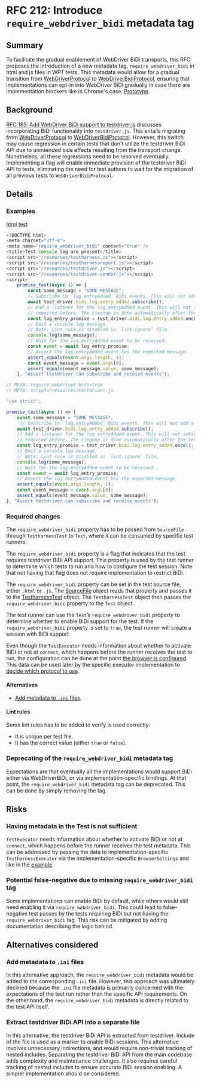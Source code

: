 # RFC 212: Introduce `require_webdriver_bidi` metadata tag

## Summary

To facilitate the gradual enablement of WebDriver BiDi transports, this RFC proposes the introduction of a new metadata tag, `require_webdriver_bidi` in html and js files in WPT tests. This metadata would allow for a gradual transition from [WebDriverProtocol](https://github.com/web-platform-tests/wpt/blob/9c76757f5332678f9952f6ccb3824f62d30eca1f/tools/wptrunner/wptrunner/executors/executorwebdriver.py#L644) to [WebDriverBidiProtocol](https://github.com/web-platform-tests/wpt/blob/9c76757f5332678f9952f6ccb3824f62d30eca1f/tools/wptrunner/wptrunner/executors/executorwebdriver.py#L736), ensuring that implementations can opt-in into WebDriver BiDi gradually in case there are implementation blockers like in Chrome's case. [Prototype](https://github.com/web-platform-tests/wpt/pull/48622).

## Background

[RFC 185: Add WebDriver BiDi support to testdriver.js](https://github.com/web-platform-tests/rfcs/blob/master/rfcs/testdriver_bidi.md) discusses incorporating BiDi functionality into `testdriver.js`. This entails migrating from [WebDriverProtocol](https://github.com/web-platform-tests/wpt/blob/9c76757f5332678f9952f6ccb3824f62d30eca1f/tools/wptrunner/wptrunner/executors/executorwebdriver.py#L644) to [WebDriverBidiProtocol](https://github.com/web-platform-tests/wpt/blob/9c76757f5332678f9952f6ccb3824f62d30eca1f/tools/wptrunner/wptrunner/executors/executorwebdriver.py#L736). However, this switch may cause regression in certain tests that don't utilize the testdriver BiDi API due to unintended side effects resulting from the transport change. Nonetheless, all these regressions need to be resolved eventually. Implementing a flag will enable immediate provision of the testdriver BiDi API to tests, eliminating the need for test authors to wait for the migration of all previous tests to `WebDriverBidiProtocol`.

## Details

### Examples

[html test](https://github.com/web-platform-tests/wpt/blob/9395d384f5c69a9a3a7fc4de04249f77500b2d3f/infrastructure/webdriver/bidi/subscription.html#L3)
```javascript
<!DOCTYPE html>
<meta charset="utf-8">
<meta name="require_webdriver_bidi" content="true" />
<title>Test console log are present</title>
<script src="/resources/testharness.js"></script>
<script src="/resources/testharnessreport.js"></script>
<script src="/resources/testdriver.js"></script>
<script src="/resources/testdriver-vendor.js"></script>
<script>
    promise_test(async () => {
        const some_message = "SOME MESSAGE";
        // Subscribe to `log.entryAdded` BiDi events. This will not add a listener to the page.
        await test_driver.bidi.log.entry_added.subscribe();
        // Add a listener for the log.entryAdded event. This will not subscribe to the event, so the subscription is
        // required before. The cleanup is done automatically after the test is finished.
        const log_entry_promise = test_driver.bidi.log.entry_added.once();
        // Emit a console.log message.
        // Note: Lint rule is disabled in `lint.ignore` file.
        console.log(some_message);
        // Wait for the log.entryAdded event to be received.
        const event = await log_entry_promise;
        // Assert the log.entryAdded event has the expected message.
        assert_equals(event.args.length, 1);
        const event_message = event.args[0];
        assert_equals(event_message.value, some_message);
    }, "Assert testdriver can subscribe and receive events");
```

```javascript
// META: require_webdriver_bidi=true
// META: script=/resources/testdriver.js

'use strict';

promise_test(async () => {
    const some_message = "SOME MESSAGE";
     // Subscribe to `log.entryAdded` BiDi events. This will not add a listener to the page.
    await test_driver.bidi.log.entry_added.subscribe();
    // Add a listener for the log.entryAdded event. This will not subscribe to the event, so the subscription is
    // required before. The cleanup is done automatically after the test is finished.
    const log_entry_promise = test_driver.bidi.log.entry_added.once();
    // Emit a console.log message.
    // Note: Lint rule is disabled in `lint.ignore` file.
    console.log(some_message);
    // Wait for the log.entryAdded event to be received.
    const event = await log_entry_promise;
    // Assert the log.entryAdded event has the expected message.
    assert_equals(event.args.length, 1);
    const event_message = event.args[0];
    assert_equals(event_message.value, some_message);
}, "Assert testdriver can subscribe and receive events");
```

### Required changes

The `require_webdriver_bidi` property has to be passed from `SourceFile` through `TestharnessTest` to `Test`, where it can be consumed by specific test runners.

The `require_webdriver_bidi` property is a flag that indicates that the test requires testdriver BiDi API support. This property is used by the test runner to determine which tests to run and how to configure the test session. Note that not having that flag does not require implementation to restrict BiDi.

The `require_webdriver_bidi` property can be set in the test source file, either `.html` or `.js`. The [SourceFile](https://github.com/web-platform-tests/wpt/blob/9395d384f5c69a9a3a7fc4de04249f77500b2d3f/tools/manifest/sourcefile.py#L503) object reads that property and passes it to the [TestharnessTest](https://github.com/web-platform-tests/wpt/blob/9395d384f5c69a9a3a7fc4de04249f77500b2d3f/tools/manifest/item.py#L169) object. The `TestharnessTest` object then passes the `require_webdriver_bidi` property to the `Test` object.

The test runner can use the `Test`’s `require_webdriver_bidi` property to determine whether to enable BiDi support for the test. If the `require_webdriver_bidi` property is set to `true`, the test runner will create a session with BiDi support.

Even though the `TestExecutor` needs information about whether to activate BiDi or not at `connect`, which happens before the runner receives the test to run, the configuration can be done at the point [the browser is configured](https://github.com/web-platform-tests/wpt/pull/48618/files#diff-0df24b5b583c460182e687f7dc7a6a79dd2cd3389bc4a96f48483f60fceb51f7R272). This data can be used later by the specific executor implementation to [decide which protocol to use](https://github.com/web-platform-tests/wpt/pull/48618/files#diff-c2f15328bc1ddfa8fb93c09ae41651e2bcfdad4f257932263a3e92c3f8deffceR248).

#### Alternatives

* [Add metadata to `.ini` files](#add-metadata-to-ini-files).

#### Lint rules

Some lint rules has to be added to verify is used correctly:
* It is unique per test file.
* It has the correct value (either `true` or `false`).

### Deprecating of the `require_webdriver_bidi` metadata tag

Expectations are that eventually all the implementations would support BiDi either via WebDriverBiDi, or via implementation-specific bindings. At that point, the `require_webdriver_bidi` metadata tag can be deprecated. This can be done by simply removing the tag.

## Risks

### Having metadata in the Test is not sufficient

`TestExecutor` needs information about whether to activate BiDi or not at `connect`, which happens before the runner receives the test metadata. This can be addressed by passing the data to implementation-specific `TestharnessExecutor` via the implementation-specific `BrowserSettings` and  like in the [example](https://github.com/web-platform-tests/wpt/pull/48618/files#diff-0df24b5b583c460182e687f7dc7a6a79dd2cd3389bc4a96f48483f60fceb51f7R269).

### Potential false-negative due to missing `require_webdriver_bidi` tag

Some implementations can enable BiDi by default, while others would still need enabling it via `require_webdriver_bidi`. This could lead to false-negative test passes by the tests requiring BiDi but not having the `require_webdriver_bidi` tag. This risk can be mitigated by adding documentation describing the logic behind.

## Alternatives considered

### Add metadata to `.ini` files

In this alternative approach, the `require_webdriver_bidi` metadata would be added to the corresponding `.ini` file. However, this approach was ultimately declined because the `.ini` file metadata is primarily concerned with the expectations of the test run rather than the specific API requirements. On the other hand, the `require_webdriver_bidi` metadata is directly related to the test API itself.

### Extract testdriver BiDi API into a separate file

In this alternative, the testdriver BiDi API is extracted from testdriver. Include of the file is used as a marker to enable BiDi sessions. This alternative involves unnecessary indirections, and would require non-trivial tracking of nested includes. Separating the testdriver BiDi API from the main codebase adds complexity and maintenance challenges. It also requires careful tracking of nested includes to ensure accurate BiDi session enabling. A simpler implementation should be considered.
